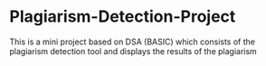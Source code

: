 # Plagiarism-Detection-Project
This is a mini project based on DSA (BASIC) which consists of the plagiarism detection tool and displays the results of the plagiarism
